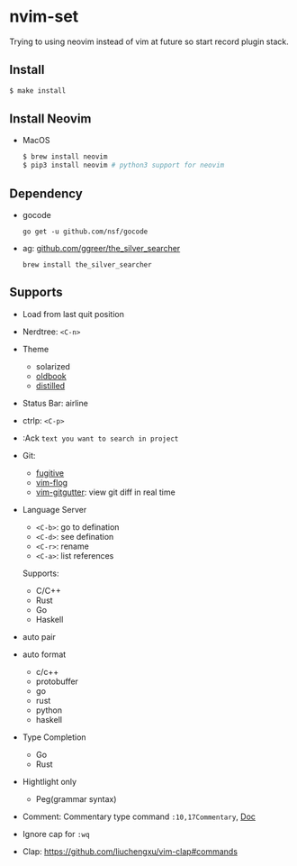 # nvim-set

Trying to using neovim instead of vim at future so start record plugin stack.

## Install

```bash
$ make install
```

## Install Neovim

- MacOS
    ```bash
    $ brew install neovim
    $ pip3 install neovim # python3 support for neovim
    ```

## Dependency

- gocode
    ```
    go get -u github.com/nsf/gocode
    ```
- ag: [github.com/ggreer/the_silver_searcher](https://github.com/ggreer/the_silver_searcher)
    ```
    brew install the_silver_searcher
    ```

## Supports

- Load from last quit position
- Nerdtree: `<C-n>`
- Theme
    - solarized
    - [oldbook](https://github.com/KKPMW/oldbook-vim)
    - [distilled](https://github.com/KKPMW/distilled-vim)
- Status Bar: airline
- ctrlp: `<C-p>`
- :Ack `text you want to search in project`
- Git:
    - [fugitive](https://vimawesome.com/plugin/fugitive-vim)
    - [vim-flog](https://github.com/rbong/vim-flog/)
    - [vim-gitgutter](https://vimawesome.com/plugin/vim-gitgutter): view git diff in real time
- Language Server
    - `<C-b>`: go to defination
    - `<C-d>`: see defination
    - `<C-r>`: rename
    - `<C-a>`: list references

    Supports:
    - C/C++
    - Rust
    - Go
    - Haskell
- auto pair
- auto format
    - c/c++
    - protobuffer
    - go
    - rust
    - python
    - haskell
- Type Completion
    - Go
    - Rust
- Hightlight only
    - Peg(grammar syntax)
- Comment: Commentary type command `:10,17Commentary`, [Doc](https://vimawesome.com/plugin/commentary-vim)
- Ignore cap for `:wq`
- Clap: https://github.com/liuchengxu/vim-clap#commands
